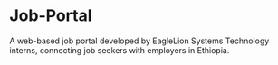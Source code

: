 # Job-Portal
A web-based job portal developed by EagleLion Systems Technology interns, connecting job seekers with employers in Ethiopia.
